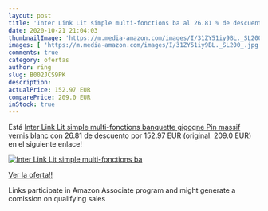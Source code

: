 ```yaml
---
layout: post
title: 'Inter Link Lit simple multi-fonctions ba al 26.81 % de descuento'
date: 2020-10-21 21:04:03
thumbnailImage: 'https://m.media-amazon.com/images/I/31ZY51iy9BL._SL200_.jpg'
images: [ 'https://m.media-amazon.com/images/I/31ZY51iy9BL._SL200_.jpg' ]
comments: true
category: ofertas
author: ring
slug: B002JCS9PK
description:
actualPrice: 152.97 EUR
comparePrice: 209.0 EUR
inStock: true
---
```


Está [Inter Link Lit simple multi-fonctions banquette gigogne Pin massif vernis blanc](https://www.amazon.fr/dp/B002JCS9PK/?tag=tolees0d-21) con 26.81 de descuento por 152.97 EUR (original: 209.0 EUR) en el siguiente enlace!

[![Inter Link Lit simple multi-fonctions ba](https://m.media-amazon.com/images/I/31ZY51iy9BL._SL200_.jpg)](https://www.amazon.fr/dp/B002JCS9PK/?tag=tolees0d-21)

[Ver la oferta!!](https://www.amazon.fr/dp/B002JCS9PK/?tag=tolees0d-21)

Links participate in Amazon Associate program and might generate a comission on qualifying sales


